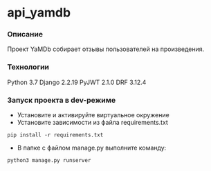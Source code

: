 # api_yamdb
### Описание
Проект YaMDb собирает отзывы пользователей на произведения.
### Технологии
Python 3.7
Django 2.2.19
PyJWT 2.1.0
DRF 3.12.4
### Запуск проекта в dev-режиме
- Установите и активируйте виртуальное окружение
- Установите зависимости из файла requirements.txt
```
pip install -r requirements.txt
``` 
- В папке с файлом manage.py выполните команду:
```
python3 manage.py runserver
```